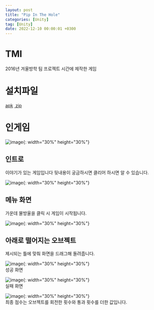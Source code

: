 ```yaml
---
layout: post
title: "Pip In The Hole"
categories: [Unity]
tag: [Unity]
date: 2022-12-10 00:00:01 +0300
---
```


# TMI
2016년 겨울방학 팀 프로젝트 시간에 제작한 게임

# 설치파일
<a href = "/assets/download/PipeInTheHole.apk"> apk</a>&nbsp;<a href = "/assets/download/PipeInTheHole.zip"> zip</a>

# 인게임

![image](/assets/img/PipeInTheHole/Intro.jpg){: width="30%" height="30%"}<br>
## 인트로
이야기가 있는 게임입니다 뒷내용이 궁금하시면 클리어 하시면 알 수 있습니다.<br>

![image](/assets/img/PipeInTheHole/Menu.jpg){: width="30%" height="30%"}<br>
## 메뉴 화면
가운데 물방울을 클릭 시 게임이 시작됩니다.

![image](/assets/img/PipeInTheHole/GamePlay.jpg){: width="30%" height="30%"}<br>
## 아래로 떨어지는 오브젝트
제시되는 틀에 맞춰 화면을 드래그해 돌려줍니다.

![image](/assets/img/PipeInTheHole/Clear.jpg){: width="30%" height="30%"}<br>
성공 화면

![image](/assets/img/PipeInTheHole/Fail.jpg){: width="30%" height="30%"}<br>
실패 화면

![image](/assets/img/PipeInTheHole/Result.jpg){: width="30%" height="30%"}<br>
최종 점수는 오브젝트를 회전한 횟수와 통과 횟수를 더한 값입니다.